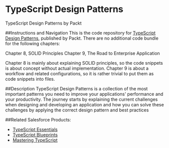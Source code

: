 # TypeScript Design Patterns
TypeScript Design Patterns by Packt

##Instructions and Navigation
This is the code repository for [TypeScript Design Patterns](https://www.packtpub.com/application-development/typescript-design-patterns), published by Packt. There are no additional code bundle for the following chapters:

Chapter 8, SOLID Principles
Chapter 9, The Road to Enterprise Application


Chapter 8 is mainly about explaining SOLID principles, so the code snippets is about concept without actual implementation.
Chapter 9 is about a workflow and related configurations, so it is rather trivial to put them as code snippets into files.

##Description
TypeScript Design Patterns is a collection of the most important patterns you need to improve your applications' performance and your productivity. The journey starts by
explaining the current challenges when designing and developing an application and how you can solve these challenges by applying the correct design pattern and best practices

##Related Salesforce Products:
* [TypeScript Essentials](https://www.packtpub.com/web-development/typescript-essentials?utm_source=github&utm_medium=repository&utm_campaign=9781782170808)
* [TypeScript Blueprints](https://www.packtpub.com/application-development/typescript-blueprints?utm_source=github&utm_medium=repository&utm_campaign=9781782170808)
* [Mastering TypeScript](https://www.packtpub.com/web-development/mastering-typescript?utm_source=github&utm_medium=repository&utm_campaign=9781782170808)

